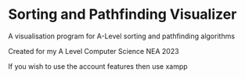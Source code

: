 <h1>Sorting and Pathfinding Visualizer</h1>
A visualisation program for A-Level sorting and pathfinding algorithms

Created for my A Level Computer Science NEA 2023

If you wish to use the account features then use xampp
